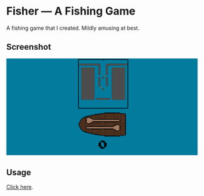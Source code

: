 # Fisher — A Fishing Game

A fishing game that I created. Mildly amusing at best.

## Screenshot
![](ss_0.jpg)

## Usage

[Click here](http://13bob.net/fisher).
